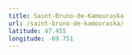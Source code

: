 ```yaml
---
title: Saint-Bruno-de-Kamouraska
url: /saint-bruno-de-kamouraska/
latitude: 47.455
longitude: -69.751
---
```

